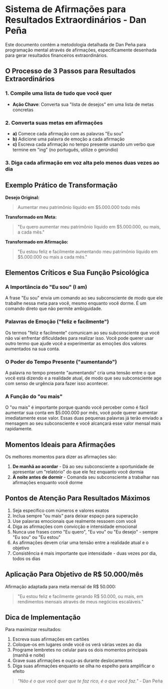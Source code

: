 # Sistema de Afirmações para Resultados Extraordinários - Dan Peña

Este documento contém a metodologia detalhada de Dan Peña para programação mental através de afirmações, especificamente desenhada para gerar resultados financeiros extraordinários.

## O Processo de 3 Passos para Resultados Extraordinários

### 1. Compile uma lista de tudo que você quer
   - **Ação Chave**: Converta sua "lista de desejos" em uma lista de metas concretas

### 2. Converta suas metas em afirmações
   - **a)** Comece cada afirmação com as palavras "Eu sou"
   - **b)** Adicione uma palavra de emoção a cada afirmação
   - **c)** Escreva cada afirmação no tempo presente usando um verbo que termine em "ing" (no português, utilize o gerúndio)

### 3. Diga cada afirmação em voz alta pelo menos duas vezes ao dia

## Exemplo Prático de Transformação

**Desejo Original:**
> Aumentar meu patrimônio líquido em $5.000.000 todo mês

**Transformado em Meta:**
> "Eu quero aumentar meu patrimônio líquido em $5.000.000, ou mais, a cada mês."

**Transformado em Afirmação:**
> "Eu estou feliz e facilmente aumentando meu patrimônio líquido em $5.000.000 ou mais a cada mês."

## Elementos Críticos e Sua Função Psicológica

### A Importância do "Eu sou" (I am)
A frase "Eu sou" envia um comando ao seu subconsciente de modo que ele trabalhe nessa meta para você, mesmo enquanto você dorme. É um comando direto que não permite ambiguidade.

### Palavras de Emoção ("feliz e facilmente")
Os termos "feliz e facilmente" comunicam ao seu subconsciente que você não vai enfrentar dificuldades para realizar isso. Você pode querer usar outro termo que ajude você a experimentar as emoções dos valores aumentados na sua conta.

### O Poder do Tempo Presente ("aumentando")
A palavra no tempo presente "aumentando" cria uma tensão entre o que você está dizendo e a realidade atual, de modo que seu subconsciente age com senso de urgência para fazer isso acontecer.

### A Função do "ou mais"
O "ou mais" é importante porque quando você perceber como é fácil aumentar sua conta em $5.000.000 por mês, você pode querer aumentar imediatamente esse valor. Essas duas pequenas palavras já terão enviado a mensagem ao seu subconsciente e você alcançará esse valor mensal mais rapidamente.

## Momentos Ideais para Afirmações

Os melhores momentos para dizer as afirmações são:
1. **De manhã ao acordar** - Dá ao seu subconsciente a oportunidade de apresentar um "relatório" do que ele fez enquanto você dormia
2. **À noite antes de dormir** - Comanda seu subconsciente a trabalhar nas afirmações enquanto você dorme

## Pontos de Atenção Para Resultados Máximos

1. Seja específico com números e valores exatos
2. Inclua sempre "ou mais" para deixar espaço para superação
3. Use palavras emocionais que realmente ressoem com você
4. Diga as afirmações com convicção e intensidade emocional
5. Nunca use frases como "Eu quero", "Eu vou" ou "Eu desejo" - sempre "Eu sou" ou "Eu estou"
6. As afirmações devem criar uma tensão entre a realidade atual e o objetivo
7. Consistência é mais importante que intensidade - duas vezes por dia, todos os dias

## Aplicação Para Objetivo de R$ 50.000/mês

Afirmação adaptada para meta mensal de R$ 50.000:

> "Eu estou feliz e facilmente gerando R$ 50.000, ou mais, em rendimentos mensais através de meus negócios escaláveis."

## Dica de Implementação

Para maximizar resultados:
1. Escreva suas afirmações em cartões
2. Coloque-os em lugares onde você os verá várias vezes ao dia
3. Programe lembretes no celular para os dois momentos principais (manhã e noite)
4. Grave suas afirmações e ouça-as durante deslocamentos
5. Diga suas afirmações enquanto se olha no espelho para amplificar o efeito

> *"Não é o que você quer que te faz rico, é o que você faz."* - Dan Peña
